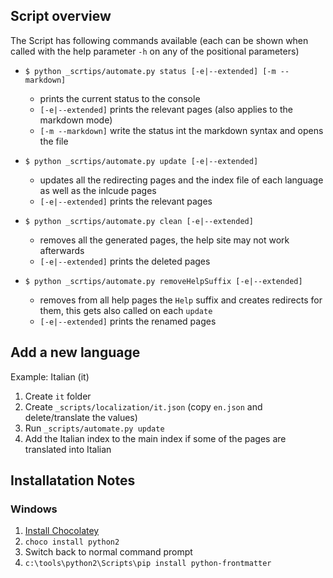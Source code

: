 ## Script overview

The Script has following commands available (each can be shown when called with the help parameter `-h` on any of the positional parameters)
- `$ python _scrtips/automate.py status [-e|--extended] [-m --markdown]` 
  - prints the current status to the console
  - `[-e|--extended]` prints the relevant pages (also applies to the markdown mode)
  - `[-m --markdown]` write the status int the markdown syntax and opens the file
  

- `$ python _scrtips/automate.py update [-e|--extended]`
  - updates all the redirecting pages and the index file of each language as well as the inlcude pages
  - `[-e|--extended]` prints the relevant pages
    
  
- `$ python _scrtips/automate.py clean [-e|--extended]`
  - removes all the generated pages, the help site may not work afterwards
  - `[-e|--extended]` prints the deleted pages
  
  
- `$ python _scrtips/automate.py removeHelpSuffix [-e|--extended]`
  - removes from all help pages the `Help` suffix and creates redirects for them, this gets also called on each `update`
  - `[-e|--extended]` prints the renamed pages


## Add a new language

Example: Italian (it)

1. Create `it` folder
2. Create `_scripts/localization/it.json` (copy `en.json` and delete/translate the values)
3. Run `_scripts/automate.py update`
4. Add the Italian index to the main index if some of the pages are translated into Italian

## Installatation Notes

### Windows

1. [Install Chocolatey](https://chocolatey.org/install)
2. `choco install python2`
3. Switch back to normal command prompt
4. `c:\tools\python2\Scripts\pip install python-frontmatter`
